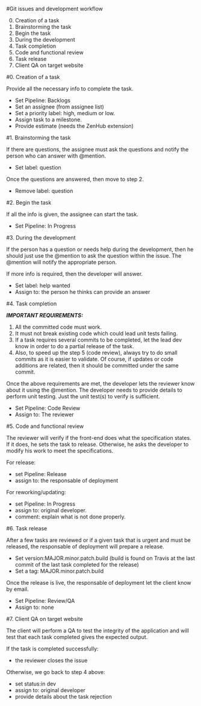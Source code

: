 
#Git issues and development workflow

0. Creation of a task
1. Brainstorming the task
2. Begin the task
3. During the development
4. Task completion
5. Code and functional review
6. Task release
7. Client QA on target website


#0. Creation of a task

Provide all the necessary info to complete the task.

- Set Pipeline: Backlogs
- Set an assignee (from assignee list) 
- Set a priority label: high, medium or low.
- Assign task to a milestone.
- Provide estimate (needs the ZenHub extension)

#1. Brainstorming the task

If there are questions, the assignee must ask the questions and notify the person who can answer with @mention.

- Set label: question

Once the questions are answered, then move to step 2.

- Remove label: question

#2. Begin the task

If all the info is given, the assignee can start the task.

- Set Pipeline: In Progress

#3. During the development

If the person has a question or needs help during the development, then he should just use the @mention to ask the question within the issue.
The @mention will notify the appropriate person.

If more info is required, then the developer will answer.

- Set label: help wanted
- Assign to: the person he thinks can provide an answer

#4. Task completion

***IMPORTANT REQUIREMENTS:***
1. All the committed code must work. 
2. It must not break existing code which could lead unit tests failing. 
3. If a task requires several commits to be completed, let the lead dev know in order to do a partial release of the task.
4. Also, to speed up the step 5 (code review), always try to do small commits as it is easier to validate. Of course, if updates or code additions are related, then it should be committed under the same commit.

Once the above requirements are met, the developer lets the reviewer know about it using the @mention.
The developer needs to provide details to perform unit testing. Just the unit test(s) to verify is sufficient.

- Set Pipeline: Code Review
- Assign to: The reviewer

#5. Code and functional review

The reviewer will verify if the front-end does what the specification states. If it does, he sets the task to release. Otherwise, he asks the developer to modify his work to meet the specifications.

For release:
- set Pipeline: Release
- assign to: the responsable of deployment

For reworking/updating: 
- set Pipeline: In Progress
- assign to: original developer.
- comment: explain what is not done properly.

#6. Task release

After a few tasks are reviewed or if a given task that is urgent and must be released, the responsable of deployment will prepare a release.

- Set version:MAJOR.minor.patch.build (build is found on Travis at the last commit of the last task completed for the release)
- Set a tag: MAJOR.minor.patch.build

Once the release is live, the responsable of deployment let the client know by email.

- Set Pipeline: Review/QA
- Assign to: none

#7. Client QA on target website

The client will perform a QA to test the integrity of the application and will test that each task completed gives the expected output.

If the task is completed successfully:
- the reviewer closes the issue

Otherwise, we go back to step 4 above:
- set status:in dev
- assign to: original developer
- provide details about the task rejection


